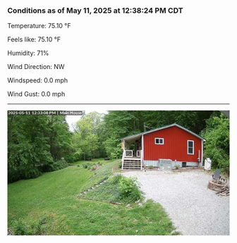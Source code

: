 ### Conditions as of May 11, 2025 at 12:38:24 PM CDT 

Temperature: 75.10 &deg;F

Feels like: 75.10 &deg;F

Humidity: 71%

Wind Direction: NW

Windspeed: 0.0 mph

Wind Gust: 0.0 mph

---

<img src="./images/latest.jpeg"/>

